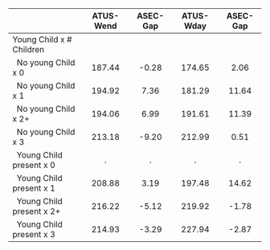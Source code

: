 
|                      |    ATUS-Wend |     ASEC-Gap |    ATUS-Wday |     ASEC-Gap |
| -------------------- | :----------: | :----------: | :----------: | :----------: |
| Young Child x # Children |              |              |              |              |
| &nbsp;&nbsp;No young Child x 0 |       187.44 |        -0.28 |       174.65 |         2.06 |
| &nbsp;&nbsp;No young Child x 1 |       194.92 |         7.36 |       181.29 |        11.64 |
| &nbsp;&nbsp;No young Child x 2+ |       194.06 |         6.99 |       191.61 |        11.39 |
| &nbsp;&nbsp;No young Child x 3 |       213.18 |        -9.20 |       212.99 |         0.51 |
| &nbsp;&nbsp;Young Child present x 0 |            . |            . |            . |            . |
| &nbsp;&nbsp;Young Child present x 1 |       208.88 |         3.19 |       197.48 |        14.62 |
| &nbsp;&nbsp;Young Child present x 2+ |       216.22 |        -5.12 |       219.92 |        -1.78 |
| &nbsp;&nbsp;Young Child present x 3 |       214.93 |        -3.29 |       227.94 |        -2.87 |

